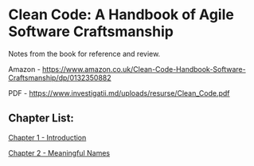 # Clean Code: A Handbook of Agile Software Craftsmanship

Notes from the book for reference and review.

Amazon - https://www.amazon.co.uk/Clean-Code-Handbook-Software-Craftsmanship/dp/0132350882

PDF - https://www.investigatii.md/uploads/resurse/Clean_Code.pdf

## Chapter List:

[Chapter 1 - Introduction](https://github.com/jriall/clean-code-notes/blob/master/1-introduction.md)

[Chapter 2 - Meaningful Names](https://github.com/jriall/clean-code-notes/blob/master/2-meaningful-names.md)
